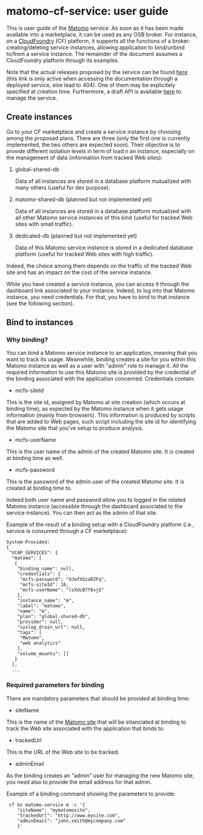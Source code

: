 # matomo-cf-service: user guide

This is user guide of the [Matomo](https://matomo.org/) service. As soon as it has been made available into a marketplace, it can be used as any OSB broker. For instance, on a [CloudFoundry](https://www.cloudfoundry.org/) (CF) platform, it supports all the functions of a broker: creating/deleting service instances, allowing application to bind/unbind to/from a service instance. The remainder of the document assumes a CloudFoundry platform through its examples.

Note that the actual releases proposed by the service can be found [here](releases.html) (this link is only active when accessing the documentation through a deployed service, else lead to 404). One of them may be explicitely specified at creation time. Furthermore, a draft API is available [here](swagger-ui.html) to manage the service. 


## Create instances

Go to your CF marketplace and create a service instance by choosing among the proposed plans. There are three (only the first one is currently implemented, the two others are expected soon). Their objective is to provide different isolation levels in term of load n an instance, especially on the management of data (information from tracked Web sites):

1. global-shared-db

   Data of all instances are stored in a database platform mutualized with many others (useful for dev purpose).

2. matomo-shared-db (planned but not implemented yet)

   Data of all instances are stored in a database platform mutualized with all other Matomo service instances of this kind (useful for tracked Web sites with small traffic).

3. dedicated-db (planned but not implemented yet)

   Data of this Matomo service instance is stored in a dedicated database platform (useful for tracked Web sites with high traffic).

Indeed, the choice among them depends on the traffic of the tracked Web site and has an impact on the cost of the service instance.

While you have created a service instance, you can access it through the dashboard link associated to your instance. Indeed, to log into that Matomo instance, you need credentials. For that, you have to bind to that instance (see the following section).

## Bind to instances

### Why binding?

You can bind a Matomo service instance to an application, meaning that you want to track its usage. Meanwhile, binding creates a site for you within this Matomo instance as well as a user with "admin" role to manage it. All the required information to use this Matomo site is provided by the credential of the binding associated with the application concerned. Credentials contain:

* mcfs-siteId

This is the site id, assigned by Matomo at site creation (which occurs at binding time), as expected by the Matomo instance when it gets usage information (mainly from browsers). This information is produced by scripts that are added to Web pages, such script including the site id for identifying the Matomo site that you've setup to produce analysis.

* mcfs-userName

This is the user name of the admin of the created Matomo site. It is created at binding time as well.

* mcfs-password

This is the password of the admin user of the created Matomo site. It is created at binding time to.

Indeed both user name and password allow you to logged in the related Matomo instance (accessible through the dashboard associated to the service instance). You can then act as the admin of that site.

Example of the result of a binding setup with a CloudFoundry platform (i.e., service is consumed through a CF marketplace):

```
System-Provided:
{
 "VCAP_SERVICES": {
  "matomo": [
   {
    "binding_name": null,
    "credentials": {
     "mcfs-password": "OJmfXGzaRZFq",
     "mcfs-siteId": 10,
     "mcfs-userName": "lsXdcB7f6xjG"
    },
    "instance_name": "m",
    "label": "matomo",
    "name": "m",
    "plan": "global-shared-db",
    "provider": null,
    "syslog_drain_url": null,
    "tags": [
     "Matomo",
     "web analytics"
    ],
    "volume_mounts": []
   }
  ],
  ...
```

### Required parameters for binding

There are mandatory parameters that should be provided at binding time:

* siteName

This is the name of the [Matomo site](https://matomo.org/docs/manage-websites/) that will be intanciated at binding to track the Web site associated with the application that binds to.

* trackedUrl

This is the URL of the Web site to be tracked.

* adminEmail

As the binding creates an "admin" user for managing the new Matomo site, you need also to provide the email address for that admin.

Example of a binding command showing the parameters to provide:

```
 cf bs matomo-service m -c '{
    "siteName": "mymatomosite",
    "trackedUrl": "http://www.mysite.com",
    "adminEmail": "john.smith@mycompany.com"
    }'
```
